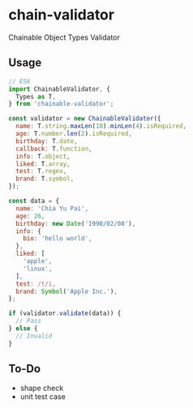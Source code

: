 # chain-validator
Chainable Object Types Validator

## Usage

```javascript
// ES6
import ChainableValidator, {
  Types as T,
} from 'chainable-validator';

const validator = new ChainableValidator({
  name: T.string.maxLen(10).minLen(4).isRequired,
  age: T.number.len(2).isRequired,
  birthday: T.date,
  callback: T.function,
  info: T.object,
  liked: T.array,
  test: T.regex,
  brand: T.symbol,
});

const data = {
  name: 'Chia Yu Pai',
  age: 26,
  birthday: new Date('1990/02/08'),
  info: {
    bio: 'hello world',
  },
  liked: [
    'apple',
    'linux',
  ],
  test: /t/i,
  brand: Symbol('Apple Inc.'),
};

if (validator.validate(data)) {
  // Pass
} else {
  // Invalid
}
```

## To-Do

* shape check
* unit test case
